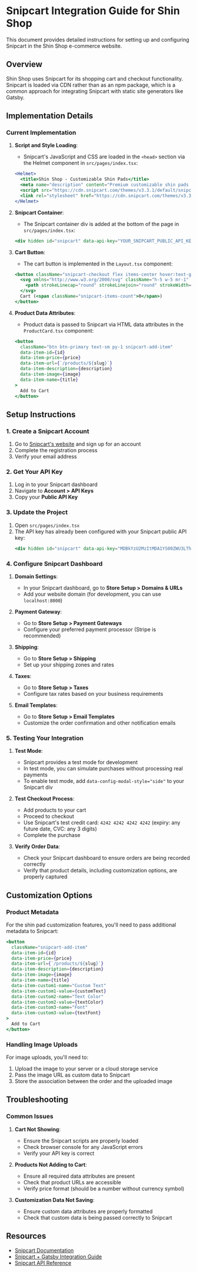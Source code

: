 # Snipcart Integration Guide for Shin Shop

This document provides detailed instructions for setting up and configuring Snipcart in the Shin Shop e-commerce website.

## Overview

Shin Shop uses Snipcart for its shopping cart and checkout functionality. Snipcart is loaded via CDN rather than as an npm package, which is a common approach for integrating Snipcart with static site generators like Gatsby.

## Implementation Details

### Current Implementation

1. **Script and Style Loading**:
   - Snipcart's JavaScript and CSS are loaded in the `<head>` section via the Helmet component in `src/pages/index.tsx`:
   ```jsx
   <Helmet>
     <title>Shin Shop - Customizable Shin Pads</title>
     <meta name="description" content="Premium customizable shin pads for sports enthusiasts. Express yourself with our unique designs and personalization options." />
     <script src="https://cdn.snipcart.com/themes/v3.3.1/default/snipcart.js"></script>
     <link rel="stylesheet" href="https://cdn.snipcart.com/themes/v3.3.1/default/snipcart.css" />
   </Helmet>
   ```

2. **Snipcart Container**:
   - The Snipcart container div is added at the bottom of the page in `src/pages/index.tsx`:
   ```jsx
   <div hidden id="snipcart" data-api-key="YOUR_SNIPCART_PUBLIC_API_KEY"></div>
   ```

3. **Cart Button**:
   - The cart button is implemented in the `Layout.tsx` component:
   ```jsx
   <button className="snipcart-checkout flex items-center hover:text-gray-200">
     <svg xmlns="http://www.w3.org/2000/svg" className="h-5 w-5 mr-1" fill="none" viewBox="0 0 24 24" stroke="currentColor">
       <path strokeLinecap="round" strokeLinejoin="round" strokeWidth={2} d="M3 3h2l.4 2M7 13h10l4-8H5.4M7 13L5.4 5M7 13l-2.293 2.293c-.63.63-.184 1.707.707 1.707H17m0 0a2 2 0 100 4 2 2 0 000-4zm-8 2a2 2 0 11-4 0 2 2 0 014 0z" />
     </svg>
     Cart (<span className="snipcart-items-count">0</span>)
   </button>
   ```

4. **Product Data Attributes**:
   - Product data is passed to Snipcart via HTML data attributes in the `ProductCard.tsx` component:
   ```jsx
   <button
     className="btn btn-primary text-sm py-1 snipcart-add-item"
     data-item-id={id}
     data-item-price={price}
     data-item-url={`/products/${slug}`}
     data-item-description={description}
     data-item-image={image}
     data-item-name={title}
   >
     Add to Cart
   </button>
   ```

## Setup Instructions

### 1. Create a Snipcart Account

1. Go to [Snipcart's website](https://snipcart.com/) and sign up for an account
2. Complete the registration process
3. Verify your email address

### 2. Get Your API Key

1. Log in to your Snipcart dashboard
2. Navigate to **Account > API Keys**
3. Copy your **Public API Key**

### 3. Update the Project

1. Open `src/pages/index.tsx`
2. The API key has already been configured with your Snipcart public API key:
   ```jsx
   <div hidden id="snipcart" data-api-key="MDBkYzU2MzItMDA1YS00ZWU3LThjM2ItZDUwMTU1MzMyMzI5NjM4ODMzNjQxODcxNzUwODcz"></div>
   ```

### 4. Configure Snipcart Dashboard

1. **Domain Settings**:
   - In your Snipcart dashboard, go to **Store Setup > Domains & URLs**
   - Add your website domain (for development, you can use `localhost:8000`)

2. **Payment Gateway**:
   - Go to **Store Setup > Payment Gateways**
   - Configure your preferred payment processor (Stripe is recommended)

3. **Shipping**:
   - Go to **Store Setup > Shipping**
   - Set up your shipping zones and rates

4. **Taxes**:
   - Go to **Store Setup > Taxes**
   - Configure tax rates based on your business requirements

5. **Email Templates**:
   - Go to **Store Setup > Email Templates**
   - Customize the order confirmation and other notification emails

### 5. Testing Your Integration

1. **Test Mode**:
   - Snipcart provides a test mode for development
   - In test mode, you can simulate purchases without processing real payments
   - To enable test mode, add `data-config-modal-style="side"` to your Snipcart div

2. **Test Checkout Process**:
   - Add products to your cart
   - Proceed to checkout
   - Use Snipcart's test credit card: `4242 4242 4242 4242` (expiry: any future date, CVC: any 3 digits)
   - Complete the purchase

3. **Verify Order Data**:
   - Check your Snipcart dashboard to ensure orders are being recorded correctly
   - Verify that product details, including customization options, are properly captured

## Customization Options

### Product Metadata

For the shin pad customization features, you'll need to pass additional metadata to Snipcart:

```jsx
<button
  className="snipcart-add-item"
  data-item-id={id}
  data-item-price={price}
  data-item-url={`/products/${slug}`}
  data-item-description={description}
  data-item-image={image}
  data-item-name={title}
  data-item-custom1-name="Custom Text"
  data-item-custom1-value={customText}
  data-item-custom2-name="Text Color"
  data-item-custom2-value={textColor}
  data-item-custom3-name="Font"
  data-item-custom3-value={textFont}
>
  Add to Cart
</button>
```

### Handling Image Uploads

For image uploads, you'll need to:

1. Upload the image to your server or a cloud storage service
2. Pass the image URL as custom data to Snipcart
3. Store the association between the order and the uploaded image

## Troubleshooting

### Common Issues

1. **Cart Not Showing**:
   - Ensure the Snipcart scripts are properly loaded
   - Check browser console for any JavaScript errors
   - Verify your API key is correct

2. **Products Not Adding to Cart**:
   - Ensure all required data attributes are present
   - Check that product URLs are accessible
   - Verify price format (should be a number without currency symbol)

3. **Customization Data Not Saving**:
   - Ensure custom data attributes are properly formatted
   - Check that custom data is being passed correctly to Snipcart

## Resources

- [Snipcart Documentation](https://docs.snipcart.com/)
- [Snipcart + Gatsby Integration Guide](https://snipcart.com/blog/gatsby-ecommerce-tutorial)
- [Snipcart API Reference](https://docs.snipcart.com/v3/api-reference/introduction)

